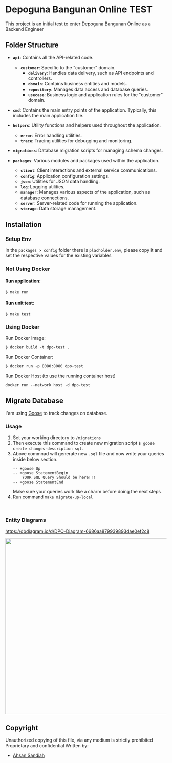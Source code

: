 # Depoguna Bangunan Online TEST

This project is an initial test to enter Depoguna Bangunan Online as a Backend Engineer

## Folder Structure

- **`api`**: Contains all the API-related code.
  - **`customer`**: Specific to the "customer" domain.
    - **`delivery`**: Handles data delivery, such as API endpoints and controllers.
    - **`domain`**: Contains business entities and models.
    - **`repository`**: Manages data access and database queries.
    - **`usecase`**: Business logic and application rules for the "customer" domain.

- **`cmd`**: Contains the main entry points of the application. Typically, this includes the main application file.

- **`helpers`**: Utility functions and helpers used throughout the application.
  - **`error`**: Error handling utilities.
  - **`trace`**: Tracing utilities for debugging and monitoring.

- **`migrations`**: Database migration scripts for managing schema changes.

- **`packages`**: Various modules and packages used within the application.
  - **`client`**: Client interactions and external service communications.
  - **`config`**: Application configuration settings.
  - **`json`**: Utilities for JSON data handling.
  - **`log`**: Logging utilities.
  - **`manager`**: Manages various aspects of the application, such as database connections.
  - **`server`**: Server-related code for running the application.
  - **`storage`**: Data storage management.

## Installation

### Setup Env
In the `packages > config` folder there is `placholder.env`, please copy it and set the respective values ​​for the existing variables

### Not Using Docker
#### Run application:

`$ make run`

#### Run unit test:

`$ make test`

### Using Docker

Run Docker Image:

`$ docker build -t dpo-test .` 

Run Docker Container:

`$ docker run -p 8080:8080 dpo-test`

Run Docker Host (to use the running container host)

`docker run --network host -d dpo-test`

## Migrate Database
I'am using [Goose](https://github.com/pressly/goose) to track changes on database.

### Usage
1. Set your working directory to `/migrations`
2. Then execute this command to create new migration script `$ goose create changes-description sql`.
3. Above commnad will generate new `.sql` file and now write your queries inside below section.
    ```
    -- +goose Up
    -- +goose StatementBegin
        YOUR SQL Query Should be here!!!
    -- +goose StatementEnd
    ```
    Make sure your queries work like a charm before doing the next steps
4. Run command `make migrate-up-local`
<br />

### Entity Diagrams

https://dbdiagram.io/d/DPO-Diagram-6686aa879939893dae0ef2c8

<img src="https://i.ibb.co.com/b71thP8/Screenshot-2024-07-04-at-21-30-41.png" width="550">

## Copyright


Unauthorized copying of this file, via any medium is strictly prohibited
Proprietary and confidential
Written by:
* [Ahsan Sandiah](https://www.linkedin.com/in/sansandiah/)